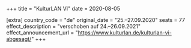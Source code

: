 +++
title = "KulturLAN VI"
date = 2020-08-05

[extra]
country_code = "de"
original_date = "25.–27.09.2020"
seats = 77
effect_description = "verschoben auf 24.–26.09.2021"
effect_announcement_url = "https://www.kulturlan.de/kulturlan-vi-abgesagt/"
+++
